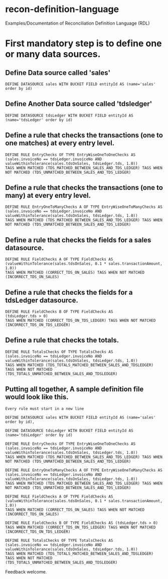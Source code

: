 # recon-definition-language
Examples/Documentation of Reconciliation Definition Language (RDL)

# First mandatory step is to define one or many data sources.
## Define Data source called 'sales'
```
DEFINE DATASOURCE sales WITH BUCKET FIELD entityId AS (name='sales' order by id)
```

## Define Another Data source called 'tdsledger'
```
DEFINE DATASOURCE tdsLedger WITH BUCKET FIELD entityId AS (name='tdsLedger' order by id)
```

## Define a rule that checks the transactions (one to one matches) at every entry level.
```
DEFINE RULE EntryChecks OF TYPE EntryWiseOneToOneChecks AS  
(sales.invoiceNo == tdsLedger.invoiceNo AND valueWithinTolerance(sales.tdsOnSales, tdsLedger.tds, 1.0))
TAGS WHEN MATCHED (TDS_MATCHED_BETWEEN_SALES_AND_TDS_LEDGER) TAGS WHEN NOT MATCHED (TDS_UNMATCHED_BETWEEN_SALES_AND_TDS_LEDGER)
```

## Define a rule that checks the transactions (one to many) at every entry level.
```
DEFINE RULE EntryOneToManyChecks A OF TYPE EntryWiseOneToManyChecks AS 
(sales.invoiceNo == tdsLedger.invoiceNo AND valueWithinTolerance(sales.tdsOnSales, tdsLedger.tds, 1.0))
TAGS WHEN MATCHED (TDS_MATCHED_BETWEEN_SALES_AND_TDS_LEDGER) TAGS WHEN NOT MATCHED (TDS_UNMATCHED_BETWEEN_SALES_AND_TDS_LEDGER)
```

## Define a rule that checks the fields for a sales datasource.
```
DEFINE RULE FieldChecks A OF TYPE FieldChecks AS 
(valueWithinTolerance(sales.tdsOnSales, 0.1 * sales.transactionAmount, 1.0))
TAGS WHEN MATCHED (CORRECT_TDS_ON_SALES) TAGS WHEN NOT MATCHED (INCORRECT_TDS_ON_SALES)
```

## Define a rule that checks the fields for a tdsLedger datasource.
```
DEFINE RULE FieldChecks B OF TYPE FieldChecks AS 
(tdsLedger.tds > 0)
TAGS WHEN MATCHED (CORRECT_TDS_ON_TDS_LEDGER) TAGS WHEN NOT MATCHED (INCORRECT_TDS_ON_TDS_LEDGER)
```

## Define a rule that checks the totals.
```
DEFINE RULE TotalsChecks OF TYPE TotalsChecks AS 
(sales.invoiceNo == tdsLedger.invoiceNo AND valueWithinTolerance(sales.tdsOnSales, tdsLedger.tds, 1.0))
TAGS WHEN MATCHED (TDS_TOTALS_MATCHED_BETWEEN_SALES_AND_TDSLEDGER) TAGS WHEN NOT MATCHED (TDS_TOTALS_UNMATCHED_BETWEEN_SALES_AND_TDSLEDGER)
```

## Putting all together, A sample definition file would look like this. 
`Every rule must start in a new line`
```
DEFINE DATASOURCE sales WITH BUCKET FIELD entityId AS (name='sales' order by id),

DEFINE DATASOURCE tdsLedger WITH BUCKET FIELD entityId AS (name='tdsLedger' order by id)

DEFINE RULE EntryChecks OF TYPE EntryWiseOneToOneChecks AS 
(sales.invoiceNo == tdsLedger.invoiceNo AND valueWithinTolerance(sales.tdsOnSales, tdsLedger.tds, 1.0))
TAGS WHEN MATCHED (TDS_MATCHED_BETWEEN_SALES_AND_TDS_LEDGER) TAGS WHEN NOT MATCHED (TDS_UNMATCHED_BETWEEN_SALES_AND_TDS_LEDGER)

DEFINE RULE EntryOneToManyChecks A OF TYPE EntryWiseOneToManyChecks AS 
(sales.invoiceNo == tdsLedger.invoiceNo AND valueWithinTolerance(sales.tdsOnSales, tdsLedger.tds, 1.0))
TAGS WHEN MATCHED (TDS_MATCHED_BETWEEN_SALES_AND_TDS_LEDGER) TAGS WHEN NOT MATCHED (TDS_UNMATCHED_BETWEEN_SALES_AND_TDS_LEDGER)

DEFINE RULE FieldChecks A OF TYPE FieldChecks AS 
(valueWithinTolerance(sales.tdsOnSales, 0.1 * sales.transactionAmount, 1.0))
TAGS WHEN MATCHED (CORRECT_TDS_ON_SALES) TAGS WHEN NOT MATCHED (INCORRECT_TDS_ON_SALES)

DEFINE RULE FieldChecks B OF TYPE FieldChecks AS (tdsLedger.tds > 0)
TAGS WHEN MATCHED (CORRECT_TDS_ON_TDS_LEDGER) TAGS WHEN NOT MATCHED (INCORRECT_TDS_ON_TDS_LEDGER)

DEFINE RULE TotalsChecks OF TYPE TotalsChecks AS 
(sales.invoiceNo == tdsLedger.invoiceNo AND valueWithinTolerance(sales.tdsOnSales, tdsLedger.tds, 1.0))
TAGS WHEN MATCHED (TDS_TOTALS_MATCHED_BETWEEN_SALES_AND_TDSLEDGER) TAGS WHEN NOT MATCHED (TDS_TOTALS_UNMATCHED_BETWEEN_SALES_AND_TDSLEDGER)
```

Feedback welcome.

